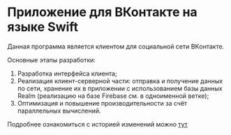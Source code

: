 # Приложение для ВКонтакте на языке Swift

Данная программа является клиентом для социальной сети ВKонтакте.

Основные этапы разработки:

1. Разработка интерфейса клиента;
2. Реализация клиент-серверной части: отправка и получение данных по сети, хранение их в приложении с использованием базы данных Realm (реализацию на базе Firebase см. в одноименной ветке);
3. Оптимизация и повышение производительности за счёт параллельных вычислений.

Подробнее ознакомиться с историей изменений можно [тут](https://github.com/ddudenin/Swift_CustomApp/blob/main/Change%20Log.txt)

